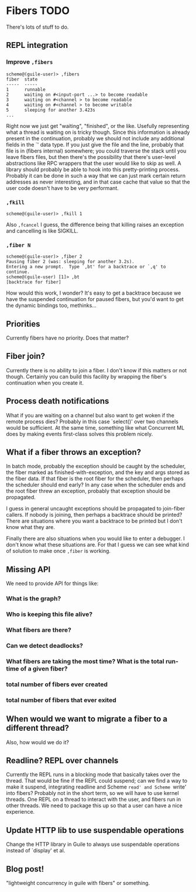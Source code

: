 # Fibers TODO

There's lots of stuff to do.

## REPL integration

### Improve `,fibers`

```
scheme@(guile-user)> ,fibers
fiber  state
-----  -----
1      runnable
2      waiting on #<input-port ...> to become readable
3      waiting on #<channel > to become readable
4      waiting on #<channel > to become writable
5      sleeping for another 3.423s
...
```

Right now we just get "waiting", "finished", or the like.  Usefully
representing what a thread is waiting on is tricky though.  Since this
information is already present in the continuation, probably we should
not include any additional fields in the `<fiber>' data type.  If you
just give the file and the line, probably that file is in (fibers
internal) somewhere; you could traverse the stack until you leave
fibers files, but then there's the possibility that there's user-level
abstractions like RPC wrappers that the user would like to skip as
well.  A library should probably be able to hook into this
pretty-printing process.  Probably it can be done in such a way that
we can just mark certain return addresses as never interesting, and in
that case cache that value so that the user code doesn't have to be
very performant.

### `,fkill`
```
scheme@(guile-user)> ,fkill 1
```

Also `,fcancel` I guess, the difference being that killing raises an
exception and cancelling is like SIGKILL.

### `,fiber N`
```
scheme@(guile-user)> ,fiber 2
Pausing fiber 2 (was: sleeping for another 3.2s).
Entering a new prompt.  Type `,bt' for a backtrace or `,q' to continue.
scheme@(guile-user) [1]> ,bt
[backtrace for fiber]
```

How would this work, I wonder?  It's easy to get a backtrace because
we have the suspended continuation for paused fibers, but you'd want
to get the dynamic bindings too, methinks...

## Priorities

Currently fibers have no priority.  Does that matter?

## Fiber join?

Currently there is no ability to join a fiber.  I don't know if this
matters or not though.  Certainly you can build this facility by
wrapping the fiber's continuation when you create it.

## Process death notifications

What if you are waiting on a channel but also want to get woken if the
remote process dies?  Probably in this case `select()' over two
channels would be sufficient.  At the same time, something like what
Concurrent ML does by making events first-class solves this problem
nicely.

## What if a fiber throws an exception?

In batch mode, probably the exception should be caught by the
scheduler, the fiber marked as finished-with-exception, and the key
and args stored as the fiber data.  If that fiber is the root fiber
for the scheduler, then perhaps the scheduler should end early?  In
any case when the scheduler ends and the root fiber threw an
exception, probably that exception should be propagated.

I guess in general uncaught exceptions should be propagated to
join-fiber callers.  If nobody is joining, then perhaps a backtrace
should be printed?  There are situations where you want a backtrace to
be printed but I don't know what they are.

Finally there are also situations when you would like to enter a
debugger.  I don't know what these situations are.  For that I guess
we can see what kind of solution to make once `,fiber` is working.

## Missing API

We need to provide API for things like:
### What is the graph?
### Who is keeping this file alive?
### What fibers are there?
### Can we detect deadlocks?
### What fibers are taking the most time?  What is the total run-time of a given fiber?
### total number of fibers ever created
### total number of fibers that ever exited

## When would we want to migrate a fiber to a different thread?

Also, how would we do it?

## Readline?  REPL over channels

Currently the REPL runs in a blocking mode that basically takes over
the thread.  That would be fine if the REPL could suspend; can we find
a way to make it suspend, integrating readline and Scheme `read' and
Scheme `write' into fibers?  Probably not in the short term, so we
will have to use kernel threads.  One REPL on a thread to interact
with the user, and fibers run in other threads.  We need to package
this up so that a user can have a nice experience.

## Update HTTP lib to use suspendable operations

Change the HTTP library in Guile to always use suspendable operations
instead of `display' et al.

## Blog post!

"lightweight concurrency in guile with fibers" or something.
